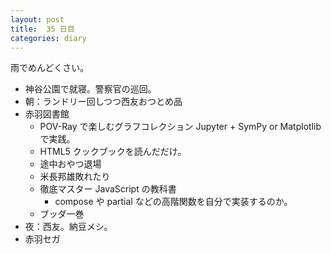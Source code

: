 ```yaml
---
layout: post
title:  35 日目
categories: diary
---
```


雨でめんどくさい。

* 神谷公園で就寝。警察官の巡回。
* 朝：ランドリー回しつつ西友おつとめ品
* 赤羽図書館
  * POV-Ray で楽しむグラフコレクション Jupyter + SymPy or Matplotlib で実践。
  * HTML5 クックブックを読んだだけ。
  * 途中おやつ退場
  * 米長邦雄敗れたり
  * 徹底マスター JavaScript の教科書
    * compose や partial などの高階関数を自分で実装するのか。
  * ブッダ一巻
* 夜：西友。納豆メシ。
* 赤羽セガ
